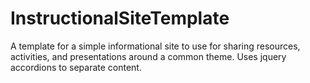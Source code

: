 InstructionalSiteTemplate
=========================

A template for a simple informational site to use for sharing resources, activities, and presentations around a common theme. Uses jquery accordions to separate content. 
